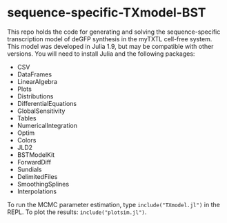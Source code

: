 # sequence-specific-TXmodel-BST
This repo holds the code for generating and solving the sequence-specific transcription model of deGFP synthesis in the myTXTL cell-free system. This model was developed in Julia 1.9, but may be compatible with other versions. You will need to install Julia and the following packages:
- CSV
- DataFrames
- LinearAlgebra
- Plots
- Distributions
- DifferentialEquations
- GlobalSensitivity
- Tables
- NumericalIntegration
- Optim
- Colors
- JLD2
- BSTModelKit
- ForwardDiff
- Sundials
- DelimitedFiles
- SmoothingSplines
- Interpolations

To run the MCMC parameter estimation, type `include("TXmodel.jl")` in the REPL.
To plot the results: `include("plotsim.jl")`.
